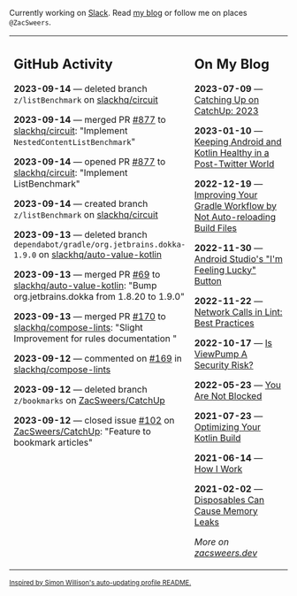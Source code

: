 Currently working on [Slack](https://slack.com/). Read [my blog](https://zacsweers.dev/) or follow me on places `@ZacSweers`.

<table><tr><td valign="top" width="60%">

## GitHub Activity
<!-- githubActivity starts -->
**2023-09-14** — deleted branch `z/listBenchmark` on [slackhq/circuit](https://github.com/slackhq/circuit)

**2023-09-14** — merged PR [#877](https://github.com/slackhq/circuit/pull/877) to [slackhq/circuit](https://github.com/slackhq/circuit): "Implement `NestedContentListBenchmark`"

**2023-09-14** — opened PR [#877](https://github.com/slackhq/circuit/pull/877) to [slackhq/circuit](https://github.com/slackhq/circuit): "Implement ListBenchmark"

**2023-09-14** — created branch `z/listBenchmark` on [slackhq/circuit](https://github.com/slackhq/circuit)

**2023-09-13** — deleted branch `dependabot/gradle/org.jetbrains.dokka-1.9.0` on [slackhq/auto-value-kotlin](https://github.com/slackhq/auto-value-kotlin)

**2023-09-13** — merged PR [#69](https://github.com/slackhq/auto-value-kotlin/pull/69) to [slackhq/auto-value-kotlin](https://github.com/slackhq/auto-value-kotlin): "Bump org.jetbrains.dokka from 1.8.20 to 1.9.0"

**2023-09-13** — merged PR [#170](https://github.com/slackhq/compose-lints/pull/170) to [slackhq/compose-lints](https://github.com/slackhq/compose-lints): "Slight Improvement for rules documentation "

**2023-09-12** — commented on [#169](https://github.com/slackhq/compose-lints/issues/169#issuecomment-1716199844) in [slackhq/compose-lints](https://github.com/slackhq/compose-lints)

**2023-09-12** — deleted branch `z/bookmarks` on [ZacSweers/CatchUp](https://github.com/ZacSweers/CatchUp)

**2023-09-12** — closed issue [#102](https://github.com/ZacSweers/CatchUp/issues/102) on [ZacSweers/CatchUp](https://github.com/ZacSweers/CatchUp): "Feature to bookmark articles"
<!-- githubActivity ends -->
</td><td valign="top" width="40%">

## On My Blog
<!-- blog starts -->
**2023-07-09** — [Catching Up on CatchUp: 2023](https://www.zacsweers.dev/catching-up-on-catchup-2023/)

**2023-01-10** — [Keeping Android and Kotlin Healthy in a Post-Twitter World](https://www.zacsweers.dev/keeping-android-healthy/)

**2022-12-19** — [Improving Your Gradle Workflow by Not Auto-reloading Build Files](https://www.zacsweers.dev/improving-your-workflow-by-not-auto-reloading-build-files/)

**2022-11-30** — [Android Studio's "I'm Feeling Lucky" Button](https://www.zacsweers.dev/android-studios-im-feeling-lucky-button/)

**2022-11-22** — [Network Calls in Lint: Best Practices](https://www.zacsweers.dev/network-calls-in-lint-best-practices/)

**2022-10-17** — [Is ViewPump A Security Risk?](https://www.zacsweers.dev/is-viewpump-a-security-risk/)

**2022-05-23** — [You Are Not Blocked](https://www.zacsweers.dev/you-are-not-blocked/)

**2021-07-23** — [Optimizing Your Kotlin Build](https://www.zacsweers.dev/optimizing-your-kotlin-build/)

**2021-06-14** — [How I Work](https://www.zacsweers.dev/how-i-work/)

**2021-02-02** — [Disposables Can Cause Memory Leaks](https://www.zacsweers.dev/disposables-can-cause-memory-leaks/)
<!-- blog ends -->
_More on [zacsweers.dev](https://zacsweers.dev/)_
</td></tr></table>

<sub><a href="https://simonwillison.net/2020/Jul/10/self-updating-profile-readme/">Inspired by Simon Willison's auto-updating profile README.</a></sub>